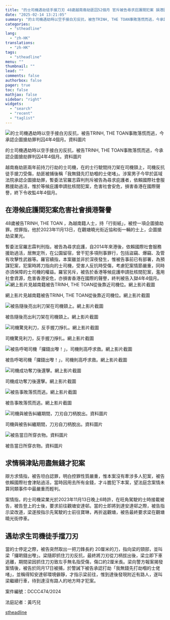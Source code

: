 ```yaml
---
title: "的士司機遇劫徒手接刀刃 48歲越南裔劫匪囚52個月 官斥被告尋求庇護間犯案 損港國際聲譽"
date: "2025-02-14 13:21:05"
summary: "的士司機遇劫時以空手接白刃反抗，被告TRINH, THE TOAN事敗落慌而逃，今承認企圖搶..."
categories:
  - "stheadline"
lang:
  - "zh-HK"
translations:
  - "zh-HK"
tags:
  - "stheadline"
menu: ""
thumbnail: ""
lead: ""
comments: false
authorbox: false
pager: true
toc: false
mathjax: false
sidebar: "right"
widgets:
  - "search"
  - "recent"
  - "taglist"
---
```


![的士司機遇劫時以空手接白刃反抗，被告TRINH, THE TOAN事敗落慌而逃，今承認企圖搶劫罪判囚4年4個月。資料圖片](https://image.stheadline.com/f/680p0/0x0/100/none/f78ea8d1dc4dc81b06f2c9d1ed747075/stheadline/inewsmedia/20250214/_2025021413165267926.jpg)

的士司機遇劫時以空手接白刃反抗，被告TRINH, THE TOAN事敗落慌而逃，今承認企圖搶劫罪判囚4年4個月。資料圖片




越南裔劫匪兩年前持刀行劫的士司機，在的士行駛間持刀架在司機頸上，司機反抗徒手搶刀受傷，劫匪被捕後稱「我無錢先打劫嗰的士佬啫」。涉案男子今早於區域法院承認企圖搶劫罪，暫委法官羅志霖判刑斥被告為尋求庇護者，依賴國際社會服務援助過活，惟於等候庇護申請批核間犯案，危害社會安危，損害香港在國際聲譽，終下令收監4年4個月。

在港候庇護間犯案危害社會損港聲譽
----------------

48歲被告TRINH, THE TOAN ，為越南籍人士，持「行街紙」，被控一項企圖搶劫罪。控罪指，他於2023年11月13日，在觀塘曉光街近協和街一輛的士上，企圖搶劫梁業光。

暫委法官羅志霖判刑指，被告為尋求庇護，自2014年來港後，依賴國際社會服務援助過活，居無定所，在公園留宿，曾干犯多項刑事罪行，包括盜竊、爆竊、及管有攻擊性武器等。羅官續指，本案雖並非於深夜發生，惟被告事前已有部署，為預謀犯案，犯案時將刀指向的士司機，受害人反抗時受傷，考慮犯案情節嚴重，同時亦須保障的士司機的權益。羅官另斥，被告於香港等候庇護申請批核間犯案，濫用社會資源，危害香港安危，亦損害香港在國際的聲譽，終判被告入獄4年4個月。
 ![網上影片見越南籍被告TRINH, THE TOAN從後靠近司機位。網上影片截圖](https://image.hkhl.hk/f/1024p0/0x0/100/none/ec958f8f3a6b8a13c6090e73dc3ea0da/2025-02/1_2_12.jpg)


網上影片見越南籍被告TRINH, THE TOAN從後靠近司機位。網上影片截圖



 ![被告隨後亮出利刀架在司機頸上。網上影片截圖](https://image.hkhl.hk/f/1024p0/0x0/100/none/731ca1c23d5ba86d1500cde0ea21618f/2025-02/2_1_15.jpg)


被告隨後亮出利刀架在司機頸上。網上影片截圖



 ![司機驚見利刀，反手握刀掙扎。網上影片截圖](https://image.hkhl.hk/f/1024p0/0x0/100/none/caffa78d99d0fe7e534eb373055ba197/2025-02/3_2_26.jpg)


司機驚見利刀，反手握刀掙扎。網上影片截圖



 ![被告呼喝司機「攞錢出嚟！」，司機則高呼求救。網上影片截圖](https://image.hkhl.hk/f/1024p0/0x0/100/none/debf7e9779411032cdb3f94cde0d4393/2025-02/4_47.jpg)


被告呼喝司機「攞錢出嚟！」，司機則高呼求救。網上影片截圖



 ![司機成功奪刀後還擊。網上影片截圖](https://image.hkhl.hk/f/1024p0/0x0/100/none/23566ccbf04e3afd2a8541161abd0faa/2025-02/5_32.jpg)


司機成功奪刀後還擊。網上影片截圖



 ![被告事敗落慌而逃。網上影片截圖](https://image.hkhl.hk/f/1024p0/0x0/100/none/dd2373deea839ec98de0d27e1eca317d/2025-02/6_23.jpg)


被告事敗落慌而逃。網上影片截圖



 ![司機與被告糾纏期間，刀刃自刀柄脫出。資料圖片](https://image.hkhl.hk/f/1024p0/0x0/100/none/8eb36fc9723c14066a04bba33c89c942/2025-02/KakaoTalk_20231117_174818809_02.jpg)


司機與被告糾纏期間，刀刃自刀柄脫出。資料圖片



 ![被告當日所穿衣物。資料圖片](https://image.hkhl.hk/f/1024p0/0x0/100/none/d3b76962ec5840641b9da9b61f42ca03/2025-02/KakaoTalk_20231117_174818809_04.jpg)


被告當日所穿衣物。資料圖片




求情稱津貼用盡無錢才犯案
------------

辯方求情指，被告坦白認罪，明白控罪性質嚴重，惟本案沒有牽涉多人犯案，被告依賴國際社會津貼過活，當時因用去所有金錢，才斗膽犯下本案，望法庭念案情未算同類事件中最嚴重而輕判。

案情指，的士司機梁業光於2023年11月13日晚上6時許，在旺角駕駛的士時接載被告，被告登上的士後，要求前往觀塘安達邨。當的士即將到達安達邨之際，被告指示梁改道，梁遂按指示先駕駛的士前往寶琳，再折返觀塘，被告最終要求梁在觀塘曉光街停車。

遇劫求生司機徒手擋刀刃
-----------

當的士停定之際，被告突然取出一把刀鋒長約 20厘米的刀，指向梁的頸部，並叫梁「攞啲錢出嚟」。梁隨即抓住刀刃反抗，最終將刀刃從刀柄拔出後，梁立即下車逃離，期間梁因抓住刀刃致左手無名指受傷，傷口約2厘米長。梁向警方報案揭發案情後，被告於同月17日被捕，於警誡下被告承認打劫「我無錢先打劫嗰的士佬啫」，並稱得知安達邨環境僻靜，才指示梁前往，惟到達後發現附近有路人，遂叫梁繼續行車，待到達沒有路人的地方時才犯案。

案件編號：DCCC474/2024  

法庭記者：黃巧兒

[stheadline](https://std.stheadline.com/realtime/article/2052751/即時-港聞-的士司機遇劫徒手接刀刃-48歲越南裔劫匪囚52個月-官斥被告尋求庇護間犯案-損港國際聲譽)
